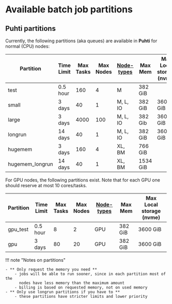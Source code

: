 # Available batch job partitions

## Puhti partitions

Currently, the following partitions (aka queues) are available in **Puhti**
for normal (CPU) nodes:

| Partition       | Time<br>Limit | Max<br>Tasks | Max<br>Nodes             | [Node-types](../system.md)   | Max<br> Mem  | Max<br> Local storage (nvme) |  
|-----------------|---------------|--------------|--------------------------|------------------------------|----------|----------|
| test            | 0.5 hour      | 160          |   4                      |  M                           | 382 GiB  |          |
| small           | 3 days        | 40           |   1                      |  M, L, IO                    | 382 GiB  | 3600 GiB |
| large           | 3 days        | 4000         |   100                    |  M, L, IO                    | 382 Gib  | 3600 GiB | 
| longrun         | 14 days       | 40           |   1                      |  M, L, IO                    | 382 GiB  | 3600 GiB | 
| hugemem         | 3 days        | 160          |   4                      |  XL, BM                      | 766 GiB  |          |
| hugemem_longrun | 14 days       | 40           |   1                      |  XL, BM                      | 1534 GiB |          |


For GPU nodes, the following partitions exist. Note that for each GPU one should reserve at most 10 cores/tasks.

| Partition       | Time<br>Limit | Max<br>Tasks | Max<br>Nodes             | [Node-types](../system.md)   | Max<br> Mem  | Max<br> Local storage (nvme) |  
|-----------------|---------------|-------------|--------------|------------------------------|----------|-------------|
| gpu_test        | 0.5 hour      | 8           |   2          |   GPU                        | 382 GiB  | 3600 GiB |
| gpu             | 3 days        | 80          |   20         |   GPU                        |382 GiB   | 3600 GiB |


!!! note "Notes on partitions"

    - ** Only request the memory you need **
        - jobs will be able to run sooner, since in each partition most of the
          nodes have less memory than the maximum amount
        - billing is based on requested memory, not on used memory
    - ** Only use longrun partitions if you have to **
        - these partitions have stricter limits and lower priority
